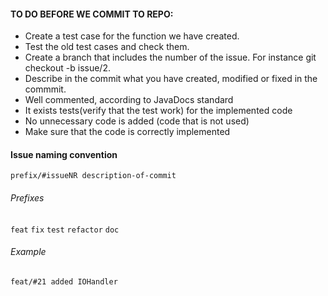 #### TO DO BEFORE WE COMMIT TO REPO:
* Create a test case for the function we have created. 
* Test the old test cases and check them. 
* Create a branch that includes the number of the issue. For instance git checkout -b issue/2.
* Describe in the commit what you have created, modified or fixed in the commmit. 
* Well commented, according to JavaDocs standard
* It exists tests(verify that the test work) for the implemented code
* No unnecessary code is added (code that is not used)
* Make sure that the code is correctly implemented

#### Issue naming convention
`prefix/#issueNR description-of-commit`

###### Prefixes
`feat`
`fix`
`test`
`refactor`
`doc`

###### Example
`feat/#21 added IOHandler `